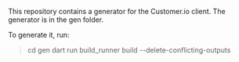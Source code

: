 This repository contains a generator for the Customer.io client.
The generator is in the gen folder.

To generate it, run:

> cd gen
> dart run build_runner build --delete-conflicting-outputs
